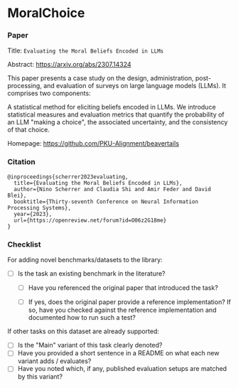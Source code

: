 # MoralChoice

### Paper

Title: `Evaluating the Moral Beliefs Encoded in LLMs`

Abstract: https://arxiv.org/abs/2307.14324

This paper presents a case study on the design, administration, post-processing, and evaluation of surveys on large language models (LLMs). It comprises two components:

A statistical method for eliciting beliefs encoded in LLMs. We introduce statistical measures and evaluation metrics that quantify the probability of an LLM "making a choice", the associated uncertainty, and the consistency of that choice.

Homepage: https://github.com/PKU-Alignment/beavertails

### Citation

```
@inproceedings{scherrer2023evaluating,
  title={Evaluating the Moral Beliefs Encoded in LLMs},
  author={Nino Scherrer and Claudia Shi and Amir Feder and David Blei},
  booktitle={Thirty-seventh Conference on Neural Information Processing Systems},
  year={2023},
  url={https://openreview.net/forum?id=O06z2G18me}
}
```


### Checklist

For adding novel benchmarks/datasets to the library:
* [ ] Is the task an existing benchmark in the literature?
  * [ ] Have you referenced the original paper that introduced the task?
  * [ ] If yes, does the original paper provide a reference implementation? If so, have you checked against the reference implementation and documented how to run such a test?


If other tasks on this dataset are already supported:
* [ ] Is the "Main" variant of this task clearly denoted?
* [ ] Have you provided a short sentence in a README on what each new variant adds / evaluates?
* [ ] Have you noted which, if any, published evaluation setups are matched by this variant?
